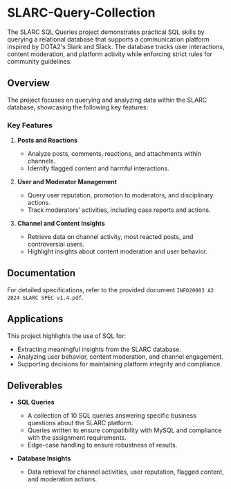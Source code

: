 # SLARC-Query-Collection

The SLARC SQL Queries project demonstrates practical SQL skills by querying a relational database that supports a communication platform inspired by DOTA2's Slark and Slack. The database tracks user interactions, content moderation, and platform activity while enforcing strict rules for community guidelines.

## Overview
The project focuses on querying and analyzing data within the SLARC database, showcasing the following key features:

### Key Features
1. **Posts and Reactions**
   - Analyze posts, comments, reactions, and attachments within channels.
   - Identify flagged content and harmful interactions.

2. **User and Moderator Management**
   - Query user reputation, promotion to moderators, and disciplinary actions.
   - Track moderators’ activities, including case reports and actions.

3. **Channel and Content Insights**
   - Retrieve data on channel activity, most reacted posts, and controversial users.
   - Highlight insights about content moderation and user behavior.

## Documentation
For detailed specifications, refer to the provided document `INFO20003 A2 2024 SLARC SPEC v1.4.pdf`.

## Applications
This project highlights the use of SQL for:
- Extracting meaningful insights from the SLARC database.
- Analyzing user behavior, content moderation, and channel engagement.
- Supporting decisions for maintaining platform integrity and compliance.

## Deliverables
- **SQL Queries**
  - A collection of 10 SQL queries answering specific business questions about the SLARC platform.
  - Queries written to ensure compatibility with MySQL and compliance with the assignment requirements.
  - Edge-case handling to ensure robustness of results.

- **Database Insights**
  - Data retrieval for channel activities, user reputation, flagged content, and moderation actions.



